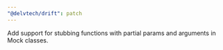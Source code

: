 ```yaml
---
"@delvtech/drift": patch
---
```


Add support for stubbing functions with partial params and arguments in Mock classes.
